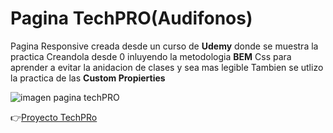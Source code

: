 # Pagina TechPRO(Audifonos)

Pagina Responsive creada desde un curso de **Udemy** donde se muestra la practica Creandola desde 0 inluyendo 
la metodologia **BEM** Css para aprender a evitar la anidacion de clases y sea mas legible
Tambien se utlizo la practica de las **Custom Propierties**

![imagen pagina techPRO](techpro.jpg)

:point_right:[Proyecto TechPRo](https://proyecto-techpro-audifonos.netlify.app)
